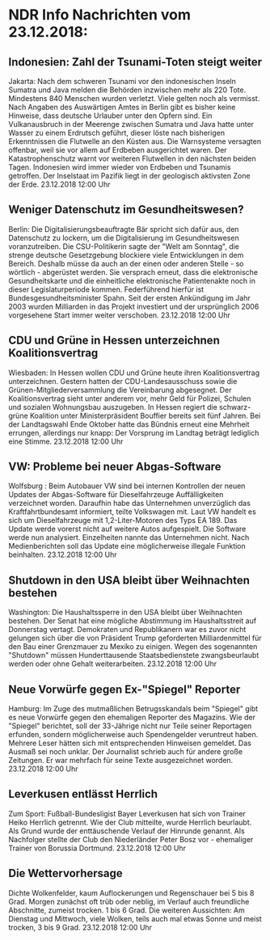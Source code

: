 # NDR Info Nachrichten vom 23.12.2018:


## Indonesien: Zahl der Tsunami-Toten steigt weiter
Jakarta: Nach dem schweren Tsunami vor den indonesischen Inseln Sumatra und Java melden die Behörden inzwischen mehr als 220 Tote. Mindestens 840 Menschen wurden verletzt. Viele gelten noch als vermisst. Nach Angaben des Auswärtigen Amtes in Berlin gibt es bisher keine Hinweise, dass deutsche Urlauber unter den Opfern sind. Ein Vulkanausbruch in der Meerenge zwischen Sumatra und Java hatte unter Wasser zu einem Erdrutsch geführt, dieser löste nach bisherigen Erkenntnissen die Flutwelle an den Küsten aus. Die Warnsysteme versagten offenbar, weil sie vor allem auf Erdbeben ausgerichtet waren. Der Katastrophenschutz warnt vor weiteren Flutwellen in den nächsten beiden Tagen. Indonesien wird immer wieder von Erdbeben und Tsunamis getroffen. Der Inselstaat im Pazifik liegt in der geologisch aktivsten Zone der Erde. 23.12.2018 12:00 Uhr 

## Weniger Datenschutz im Gesundheitswesen?
Berlin: Die Digitalisierungsbeauftragte Bär spricht sich dafür aus, den Datenschutz zu lockern, um die Digitalisierung im Gesundheitswesen voranzutreiben. Die CSU-Politikerin sagte der "Welt am Sonntag", die strenge deutsche Gesetzgebung blockiere viele Entwicklungen in dem Bereich. Deshalb müsse da auch an der einen oder anderen Stelle - so wörtlich - abgerüstet werden. Sie versprach erneut, dass die elektronische Gesundheitskarte und die einheitliche elektronische Patientenakte noch in dieser Legislaturperiode kommen. Federführend hierfür ist Bundesgesundheitsminister Spahn. Seit der ersten Ankündigung im Jahr 2003 wurden Milliarden in das Projekt investiert und der ursprünglich 2006 vorgesehene Start immer weiter verschoben. 23.12.2018 12:00 Uhr 

## CDU und Grüne in Hessen unterzeichnen Koalitionsvertrag
Wiesbaden: In Hessen wollen CDU und Grüne heute ihren Koalitionsvertrag unterzeichnen. Gestern hatten der CDU-Landesausschuss sowie die Grünen-Mitgliederversammlung die Vereinbarung abgesegnet. Der Koalitionsvertrag sieht unter anderem vor, mehr Geld für Polizei, Schulen und sozialen Wohnungsbau auszugeben. In Hessen regiert die schwarz-grüne Koalition unter Ministerpräsident Bouffier bereits seit fünf Jahren. Bei der Landtagswahl Ende Oktober hatte das Bündnis erneut eine Mehrheit errungen, allerdings nur knapp: Der Vorsprung im Landtag beträgt lediglich eine Stimme. 23.12.2018 12:00 Uhr 

## VW: Probleme bei neuer Abgas-Software
Wolfsburg : Beim Autobauer VW sind bei internen Kontrollen der neuen Updates der Abgas-Software für Dieselfahrzeuge Auffälligkeiten verzeichnet worden. Daraufhin habe das Unternehmen unverzüglich das Kraftfahrtbundesamt informiert, teilte Volkswagen mit. Laut VW handelt es sich um Dieselfahrzeuge mit 1,2-Liter-Motoren des Typs EA 189. Das Update werde vorerst nicht auf weitere Autos aufgespielt. Die Software werde nun analysiert. Einzelheiten nannte das Unternehmen nicht. Nach Medienberichten soll das Update eine möglicherweise illegale Funktion beinhalten. 23.12.2018 12:00 Uhr 

## Shutdown in den USA bleibt über Weihnachten bestehen
Washington:	Die Haushaltssperre in den USA bleibt über Weihnachten bestehen. Der Senat hat eine mögliche Abstimmung im Haushaltsstreit auf Donnerstag vertagt. Demokraten und Republikanern war es zuvor nicht gelungen sich über die von Präsident Trump geforderten Milliardenmittel für den Bau einer Grenzmauer zu Mexiko zu einigen. Wegen des sogenannten "Shutdown" müssen Hunderttausende Staatsbedienstete zwangsbeurlaubt werden oder ohne Gehalt weiterarbeiten. 23.12.2018 12:00 Uhr 

## Neue Vorwürfe gegen Ex-"Spiegel" Reporter
Hamburg: Im Zuge des mutmaßlichen Betrugsskandals beim "Spiegel" gibt es neue Vorwürfe gegen den ehemaligen Reporter des Magazins. Wie der "Spiegel" berichtet, soll der 33-Jährige nicht nur Teile seiner Reportagen erfunden, sondern möglicherweise auch Spendengelder veruntreut haben. Mehrere Leser hätten sich mit entsprechenden Hinweisen gemeldet. Das Ausmaß sei noch unklar. Der Journalist schrieb auch für andere große Zeitungen. Er war mehrfach für seine Texte ausgezeichnet worden. 23.12.2018 12:00 Uhr 

## Leverkusen entlässt Herrlich
Zum Sport:   Fußball-Bundesligist Bayer Leverkusen hat sich von Trainer Heiko Herrlich getrennt. Wie der Club mitteilte, wurde Herrlich beurlaubt. Als Grund wurde der enttäuschende Verlauf der Hinrunde genannt. Als Nachfolger stellte der Club den Niederländer Peter Bosz vor - ehemaliger Trainer von Borussia Dortmund. 23.12.2018 12:00 Uhr 

## Die Wettervorhersage
Dichte Wolkenfelder, kaum Auflockerungen und Regenschauer bei 5 bis 8 Grad. Morgen zunächst oft trüb oder neblig, im Verlauf auch freundliche Abschnitte, zumeist trocken. 1 bis 6 Grad. Die weiteren Aussichten: Am Dienstag und Mittwoch, viele Wolken, teils auch mal etwas Sonne und meist trocken, 3 bis 9 Grad. 23.12.2018 12:00 Uhr 
